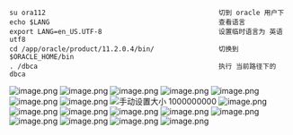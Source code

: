 ```
su ora112				                            切到 oracle 用户下			
echo $LANG				                            查看语言			
export LANG=en_US.UTF-8	                            设置临时语言为 英语utf8			
cd /app/oracle/product/11.2.0.4/bin/				切换到$ORACLE_HOME/bin			
. /dbca				                                执行 当前路径下的 dbca			
```
![image.png](http://upload-images.jianshu.io/upload_images/2787821-8dc4f284a3e44708.png?imageMogr2/auto-orient/strip%7CimageView2/2/w/1240)
![image.png](http://upload-images.jianshu.io/upload_images/2787821-8740aedb874c41f8.png?imageMogr2/auto-orient/strip%7CimageView2/2/w/1240)
![image.png](http://upload-images.jianshu.io/upload_images/2787821-ce42e4acdb82e45b.png?imageMogr2/auto-orient/strip%7CimageView2/2/w/1240)
![image.png](http://upload-images.jianshu.io/upload_images/2787821-466a55717d7f53c3.png?imageMogr2/auto-orient/strip%7CimageView2/2/w/1240)
![image.png](http://upload-images.jianshu.io/upload_images/2787821-8c618591c6446362.png?imageMogr2/auto-orient/strip%7CimageView2/2/w/1240)
![image.png](http://upload-images.jianshu.io/upload_images/2787821-e87239a9dcd13377.png?imageMogr2/auto-orient/strip%7CimageView2/2/w/1240)
![image.png](http://upload-images.jianshu.io/upload_images/2787821-7c35771f132bb75e.png?imageMogr2/auto-orient/strip%7CimageView2/2/w/1240)
![手动设置大小 1000000000](http://upload-images.jianshu.io/upload_images/2787821-aa2e3a42f0e1e242.png?imageMogr2/auto-orient/strip%7CimageView2/2/w/1240)
![image.png](http://upload-images.jianshu.io/upload_images/2787821-7e5756c44a816192.png?imageMogr2/auto-orient/strip%7CimageView2/2/w/1240)
![image.png](http://upload-images.jianshu.io/upload_images/2787821-6fc1d2c824a45516.png?imageMogr2/auto-orient/strip%7CimageView2/2/w/1240)
![image.png](http://upload-images.jianshu.io/upload_images/2787821-210bfa62a10ba9f2.png?imageMogr2/auto-orient/strip%7CimageView2/2/w/1240)
![image.png](http://upload-images.jianshu.io/upload_images/2787821-42b56d0fb8ffd2ba.png?imageMogr2/auto-orient/strip%7CimageView2/2/w/1240)
![image.png](http://upload-images.jianshu.io/upload_images/2787821-3a54ee85ee4fd2ce.png?imageMogr2/auto-orient/strip%7CimageView2/2/w/1240)
![image.png](http://upload-images.jianshu.io/upload_images/2787821-7a6e15d75630fd7f.png?imageMogr2/auto-orient/strip%7CimageView2/2/w/1240)
![image.png](http://upload-images.jianshu.io/upload_images/2787821-37b32b389a8ed63c.png?imageMogr2/auto-orient/strip%7CimageView2/2/w/1240)
![image.png](http://upload-images.jianshu.io/upload_images/2787821-8091753644394120.png?imageMogr2/auto-orient/strip%7CimageView2/2/w/1240)
![image.png](http://upload-images.jianshu.io/upload_images/2787821-3864dbcaa0004b90.png?imageMogr2/auto-orient/strip%7CimageView2/2/w/1240)
![image.png](http://upload-images.jianshu.io/upload_images/2787821-b60d173ba901ba72.png?imageMogr2/auto-orient/strip%7CimageView2/2/w/1240)

